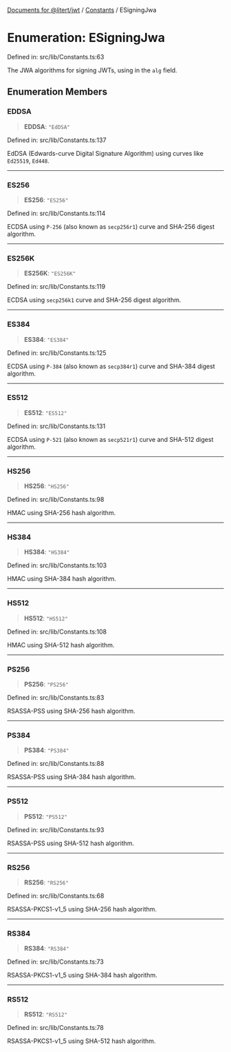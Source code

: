 [Documents for @litert/jwt](../../index.md) / [Constants](../index.md) / ESigningJwa

# Enumeration: ESigningJwa

Defined in: src/lib/Constants.ts:63

The JWA algorithms for signing JWTs, using in the `alg` field.

## Enumeration Members

### EDDSA

> **EDDSA**: `"EdDSA"`

Defined in: src/lib/Constants.ts:137

EdDSA (Edwards-curve Digital Signature Algorithm) using curves like
`Ed25519`, `Ed448`.

***

### ES256

> **ES256**: `"ES256"`

Defined in: src/lib/Constants.ts:114

ECDSA using `P-256` (also known as `secp256r1`) curve and SHA-256 digest
algorithm.

***

### ES256K

> **ES256K**: `"ES256K"`

Defined in: src/lib/Constants.ts:119

ECDSA using `secp256k1` curve and SHA-256 digest algorithm.

***

### ES384

> **ES384**: `"ES384"`

Defined in: src/lib/Constants.ts:125

ECDSA using `P-384` (also known as `secp384r1`) curve and SHA-384 digest
algorithm.

***

### ES512

> **ES512**: `"ES512"`

Defined in: src/lib/Constants.ts:131

ECDSA using `P-521` (also known as `secp521r1`) curve and SHA-512 digest
algorithm.

***

### HS256

> **HS256**: `"HS256"`

Defined in: src/lib/Constants.ts:98

HMAC using SHA-256 hash algorithm.

***

### HS384

> **HS384**: `"HS384"`

Defined in: src/lib/Constants.ts:103

HMAC using SHA-384 hash algorithm.

***

### HS512

> **HS512**: `"HS512"`

Defined in: src/lib/Constants.ts:108

HMAC using SHA-512 hash algorithm.

***

### PS256

> **PS256**: `"PS256"`

Defined in: src/lib/Constants.ts:83

RSASSA-PSS using SHA-256 hash algorithm.

***

### PS384

> **PS384**: `"PS384"`

Defined in: src/lib/Constants.ts:88

RSASSA-PSS using SHA-384 hash algorithm.

***

### PS512

> **PS512**: `"PS512"`

Defined in: src/lib/Constants.ts:93

RSASSA-PSS using SHA-512 hash algorithm.

***

### RS256

> **RS256**: `"RS256"`

Defined in: src/lib/Constants.ts:68

RSASSA-PKCS1-v1_5 using SHA-256 hash algorithm.

***

### RS384

> **RS384**: `"RS384"`

Defined in: src/lib/Constants.ts:73

RSASSA-PKCS1-v1_5 using SHA-384 hash algorithm.

***

### RS512

> **RS512**: `"RS512"`

Defined in: src/lib/Constants.ts:78

RSASSA-PKCS1-v1_5 using SHA-512 hash algorithm.
